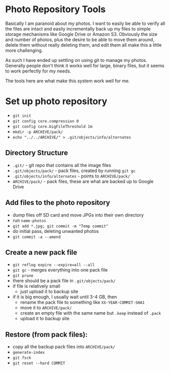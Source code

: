 # Photo Repository Tools

Basically I am paranoid about my photos. I want to easily be able to verify all
the files are intact and easily incrementally back up my files to simple
storage mechanisms like Google Drive or Amazon S3. Obviously the size and
number of photos, plus the desire to be able to move them around, delete them
without really deleting them, and edit them all make this a little more
challenging.

As such I have ended up settling on using git to manage my photos. Generally
people don't think it works well for large, binary files, but it seems to work
perfectly for my needs.

The tools here are what make this system work well for me.


# Set up photo repository

- `git init`
- `git config core.compression 0`
- `git config core.bigFileThreshold 1m`
- `mkdir -p ARCHIVE/pack/`
- `echo "../../ARCHIVE/" > .git/objects/info/alternates`


## Directory Structure

- `.git/` - git repo that contains all the image files
- `.git/objects/pack/` - pack files, created by running `git gc`
- `.git/objects/info/alternates` - points to `ARCHIVE/pack/`
- `ARCHIVE/pack/` - pack files, these are what are backed up to Google Drive


## Add files to the photo repository

- dump files off SD card and move JPGs into their own directory
- run `name-photos`
- `git add *.jpg; git commit -m "Temp commit"`
- do initial pass, deleting unwanted photos
- `git commit -a --amend`


## Create a new pack file

- `git reflog expire --expire=all --all`
- `git gc` - merges everything into one pack file
- `git prune`
- there should be a pack file in `.git/objects/pack/`
- if file is relatively small
  - just upload it to backup site
- if it is big enough, I usually wait until 3-4 GB, then
  - rename the pack file to something like `XX-YEAR-COMMIT-SHA1`
  - move it to `ARCHIVE/pack/`
  - create an empty file with the same name but `.keep` instead of `.pack`
  - upload it to backup site


## Restore (from pack files):

- copy all the backup pack files into `ARCHIVE/pack/`
- `generate-index`
- `git fsck`
- `git reset --hard COMMIT`
